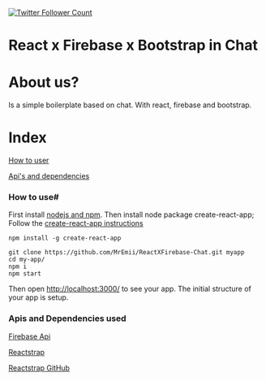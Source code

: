 [![Twitter Follower Count](https://img.shields.io/twitter/follow/HyperiumClient.svg?label=Follow&style=social)](https://twitter.com/MrEmiii)

# React x Firebase x Bootstrap in Chat

# About us?
Is a simple boilerplate based on chat. With react, firebase and bootstrap. 

# Index
[How to user](#how-to-use)

[Api's and dependencies](#Apis-and-Dependencies-used)

### How to use#
First install [nodejs and npm](https://nodejs.org/en/download/).
Then install node package create-react-app; Follow the [create-react-app instructions](https://github.com/facebook/create-react-app/blob/master/packages/react-scripts/template/README.md) 

```
npm install -g create-react-app

git clone https://github.com/MrEmii/ReactXFirebase-Chat.git myapp
cd my-app/
npm i
npm start
``` 

Then open [http://localhost:3000/](http://localhost:3000/) to see your app. The initial structure of your app is setup.

### Apis and Dependencies used

[Firebase Api](https://www.npmjs.com/package/firebase)

[Reactstrap](https://reactstrap.github.io/)

[Reactstrap GitHub](https://github.com/reactstrap/reactstrap)


